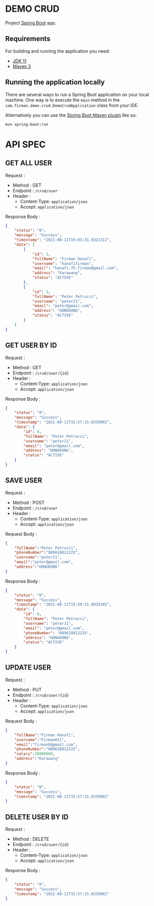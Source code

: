 # DEMO CRUD

Project [Spring Boot](http://projects.spring.io/spring-boot/) app.

## Requirements

For building and running the application you need:

- [JDK 11](https://www.oracle.com/java/technologies/javase-jdk11-downloads.html)
- [Maven 3](https://maven.apache.org)

## Running the application locally

There are several ways to run a Spring Boot application on your local machine. One way is to execute the `main` method in the `com.firman.demo.crud.DemoCrudApplication` class from your IDE.

Alternatively you can use the [Spring Boot Maven plugin](https://docs.spring.io/spring-boot/docs/current/reference/html/build-tool-plugins-maven-plugin.html) like so:

```shell
mvn spring-boot:run
```

# API SPEC
## GET ALL USER

Request :
- Method : GET
- Endpoint : `/crud/user`
- Header :
    - Content-Type: `application/json`
    - Accept: `application/json`

Response Body :

```json
{
    "status": "0",
    "message": "Success",
    "timestamp": "2021-08-11T15:03:31.832131Z",
    "data": [
        {
            "id": 1,
            "fullName": "Firman Hanafi",
            "username": "hanafifirman",
            "email": "hanafi.fh.firman@gmail.com",
            "address": "Karawang",
            "status": "ACTIVE"
        },
        {
            "id": 3,
            "fullName": "Peter Petrucci",
            "username": "peter11",
            "email": "peter@gmail.com",
            "address": "HONGKONG",
            "status": "ACTIVE"
        }
    ]
}
```

## GET USER BY ID

Request :
- Method : GET
- Endpoint : `/crud/user/{id}`
- Header :
    - Content-Type: `application/json`
    - Accept: `application/json`

Response Body :

```json
{
    "status": "0",
    "message": "Success",
    "timestamp": "2021-08-11T15:57:15.833998Z",
    "data": {
        "id": 4,
        "fullName": "Peter Petrucci",
        "username": "peter11",
        "email": "peter@gmail.com",
        "address": "HONGKONG",
        "status": "ACTIVE"
    }
}
```

## SAVE USER

Request :
- Method : POST
- Endpoint : `/crud/user`
- Header :
    - Content-Type: `application/json`
    - Accept: `application/json`

Request Body :

```json
{
    "fullName":"Peter Petrucci",
    "phoneNumber":"089618012225",
    "username":"peter11",
    "email":"peter@gmail.com",
    "address":"HONGKONG"
}
```

Response Body :

```json
{
    "status": "0",
    "message": "Success",
    "timestamp": "2021-08-11T15:59:31.803534Z",
    "data": {
        "id": 8,
        "fullName": "Peter Petrucci",
        "username": "peter11",
        "email": "peter@gmail.com",
        "phoneNumber": "089618012225",
        "address": "HONGKONG",
        "status": "ACTIVE"
    }
}
```

## UPDATE USER

Request :
- Method : PUT
- Endpoint : `/crud/user/{id}`
- Header :
    - Content-Type: `application/json`
    - Accept: `application/json`

Request Body :

```json
{
    "fullName":"Firman Hanafi",
    "username":"FirmanH11",
    "email":"firmanh@gmail.com",
    "phoneNumber":"089618012225",
    "salary":30000000,
    "address":"Karawang"
}
```

Response Body :

```json
{
    "status": "0",
    "message": "Success",
    "timestamp": "2021-08-11T15:57:15.833998Z"
}
```

## DELETE USER BY ID

Request :
- Method : DELETE
- Endpoint : `/crud/user/{id}`
- Header :
    - Content-Type: `application/json`
    - Accept: `application/json`

Response Body :

```json
{
    "status": "0",
    "message": "Success",
    "timestamp": "2021-08-11T15:57:15.833998Z"
}
```
